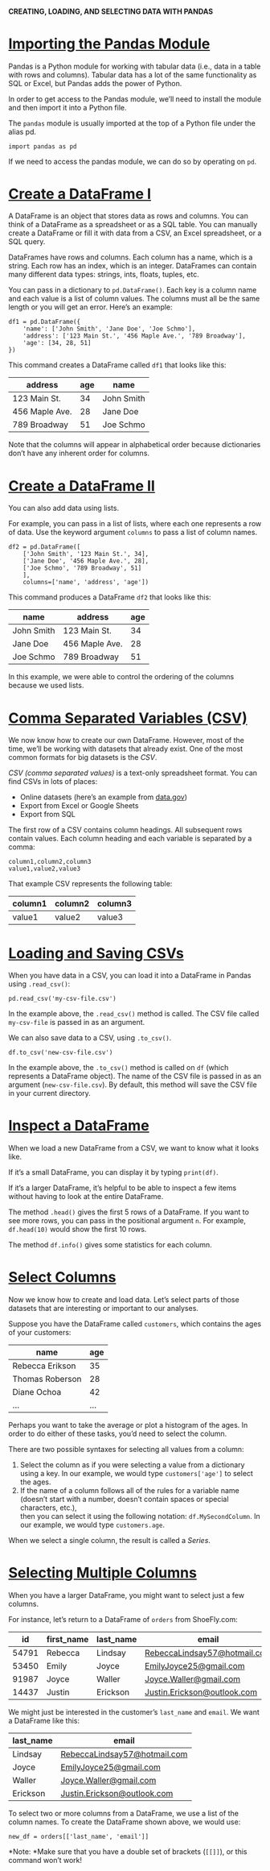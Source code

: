 #### CREATING, LOADING, AND SELECTING DATA WITH PANDAS
# [Importing the Pandas Module](https://www.codecademy.com/courses/data-processing-pandas/lessons/pandas-i/exercises/intro-pandas)
Pandas is a Python module for working with tabular data (i.e., data in a table with rows and columns). 
Tabular data has a lot of the same functionality as SQL or Excel, but Pandas adds the power of Python.

In order to get access to the Pandas module, we’ll need to install the module and then import it into a Python file. 

The `pandas` module is usually imported at the top of a Python file under the alias pd.
```
import pandas as pd
```
If we need to access the pandas module, we can do so by operating on `pd`.

# [Create a DataFrame I](https://www.codecademy.com/courses/data-processing-pandas/lessons/pandas-i/exercises/create-dataframe-i)
A DataFrame is an object that stores data as rows and columns. 
You can think of a DataFrame as a spreadsheet or as a SQL table. 
You can manually create a DataFrame or fill it with data from a CSV, an Excel spreadsheet, or a SQL query.

DataFrames have rows and columns. 
Each column has a name, which is a string. 
Each row has an index, which is an integer. 
DataFrames can contain many different data types: strings, ints, floats, tuples, etc.

You can pass in a dictionary to `pd.DataFrame()`. 
Each key is a column name and each value is a list of column values. 
The columns must all be the same length or you will get an error. Here’s an example:
```
df1 = pd.DataFrame({
    'name': ['John Smith', 'Jane Doe', 'Joe Schmo'],
    'address': ['123 Main St.', '456 Maple Ave.', '789 Broadway'],
    'age': [34, 28, 51]
})
```
This command creates a DataFrame called `df1` that looks like this:

| address |	age |	name
| --- | --- | ---
| 123 Main St. |	34 |	John Smith
| 456 Maple Ave. |	28 |	Jane Doe
| 789 Broadway |	51 |	Joe Schmo

Note that the columns will appear in alphabetical order because dictionaries don’t have any inherent order for columns.

# [Create a DataFrame II](https://www.codecademy.com/courses/data-processing-pandas/lessons/pandas-i/exercises/create-dataframe-ii)
You can also add data using lists.

For example, you can pass in a list of lists, where each one represents a row of data. 
Use the keyword argument `columns` to pass a list of column names.
```
df2 = pd.DataFrame([
    ['John Smith', '123 Main St.', 34],
    ['Jane Doe', '456 Maple Ave.', 28],
    ['Joe Schmo', '789 Broadway', 51]
    ],
    columns=['name', 'address', 'age'])
``` 
This command produces a DataFrame `df2` that looks like this:

| name | address | age
| --- | --- | ---
| John Smith | 123 Main St. | 34
| Jane Doe |	456 Maple Ave. |	28
| Joe Schmo |	789 Broadway |	51

In this example, we were able to control the ordering of the columns because we used lists.

# [Comma Separated Variables (CSV)](https://www.codecademy.com/courses/data-processing-pandas/lessons/pandas-i/exercises/what-is-csv)
We now know how to create our own DataFrame. 
However, most of the time, we’ll be working with datasets that already exist. 
One of the most common formats for big datasets is the *CSV*.

*CSV (comma separated values)* is a text-only spreadsheet format. 
You can find CSVs in lots of places:
* Online datasets (here’s an example from [data.gov](https://catalog.data.gov/dataset?res_format=CSV))
* Export from Excel or Google Sheets
* Export from SQL

The first row of a CSV contains column headings. 
All subsequent rows contain values. 
Each column heading and each variable is separated by a comma:
```
column1,column2,column3
value1,value2,value3
```
That example CSV represents the following table:

| column1 |	column2 | column3
| --- | --- | ---
| value1 |	value2 | value3

# [Loading and Saving CSVs](https://www.codecademy.com/courses/data-processing-pandas/lessons/pandas-i/exercises/load-save-csv)
When you have data in a CSV, you can load it into a DataFrame in Pandas using `.read_csv()`:
```
pd.read_csv('my-csv-file.csv')
```
In the example above, the `.read_csv()` method is called. 
The CSV file called `my-csv-file` is passed in as an argument.

We can also save data to a CSV, using `.to_csv()`.
```
df.to_csv('new-csv-file.csv')
```
In the example above, the `.to_csv()` method is called on `df` (which represents a DataFrame object). 
The name of the CSV file is passed in as an argument (`new-csv-file.csv`). 
By default, this method will save the CSV file in your current directory.

# [Inspect a DataFrame](https://www.codecademy.com/courses/data-processing-pandas/lessons/pandas-i/exercises/inspect-dataframe)
When we load a new DataFrame from a CSV, we want to know what it looks like.

If it’s a small DataFrame, you can display it by typing `print(df)`.

If it’s a larger DataFrame, it’s helpful to be able to inspect a few items without having to look at the entire DataFrame.

The method `.head()` gives the first 5 rows of a DataFrame. 
If you want to see more rows, you can pass in the positional argument `n`. 
For example, `df.head(10)` would show the first 10 rows.

The method `df.info()` gives some statistics for each column.

# [Select Columns](https://www.codecademy.com/courses/data-processing-pandas/lessons/pandas-i/exercises/select-columns)
Now we know how to create and load data. 
Let’s select parts of those datasets that are interesting or important to our analyses.

Suppose you have the DataFrame called `customers`, which contains the ages of your customers:

| name |	age
| --- | ---
| Rebecca Erikson |	35
| Thomas Roberson |	28
| Diane Ochoa |	42
| … |	…

Perhaps you want to take the average or plot a histogram of the ages. 
In order to do either of these tasks, you’d need to select the column.

There are two possible syntaxes for selecting all values from a column:
1. Select the column as if you were selecting a value from a dictionary using a key. 
In our example, we would type `customers['age']` to select the ages.
2. If the name of a column follows all of the rules for a variable name (doesn’t start with a number, doesn’t contain spaces or special characters, etc.),  
then you can select it using the following notation: `df.MySecondColumn`. 
In our example, we would type `customers.age`.

When we select a single column, the result is called a *Series*.

# [Selecting Multiple Columns](https://www.codecademy.com/courses/data-processing-pandas/lessons/pandas-i/exercises/select-multiple-columns)
When you have a larger DataFrame, you might want to select just a few columns.

For instance, let’s return to a DataFrame of `orders` from ShoeFly.com:

| id |	first_name |	last_name |	email |	shoe_type |	shoe_material |	shoe_color
| --- | --- | --- | --- | --- | --- | --- 
| 54791 |	Rebecca |	Lindsay |	RebeccaLindsay57@hotmail.com |	clogs |	faux-leather |	black
| 53450 |	Emily |	Joyce |	EmilyJoyce25@gmail.com |	ballet flats |	faux-leather |	navy
| 91987 |	Joyce |	Waller |	Joyce.Waller@gmail.com |	sandals |	fabric |	black
| 14437 |	Justin |	Erickson |	Justin.Erickson@outlook.com |	clogs |	faux-leather |	red

We might just be interested in the customer’s `last_name` and `email`. 
We want a DataFrame like this:

| last_name |	email
| --- | --- 
| Lindsay |	RebeccaLindsay57@hotmail.com
| Joyce |	EmilyJoyce25@gmail.com
| Waller |	Joyce.Waller@gmail.com
| Erickson |	Justin.Erickson@outlook.com

To select two or more columns from a DataFrame, we use a list of the column names. 
To create the DataFrame shown above, we would use:
```
new_df = orders[['last_name', 'email']]
```
*Note: *Make sure that you have a double set of brackets (`[[]]`), or this command won’t work!













